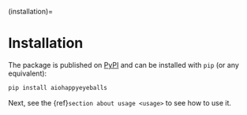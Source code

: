 (installation)=

# Installation

The package is published on [PyPI](https://pypi.org/project/aiohappyeyeballs/) and can be installed with `pip` (or any equivalent):

```bash
pip install aiohappyeyeballs
```

Next, see the {ref}`section about usage <usage>` to see how to use it.

